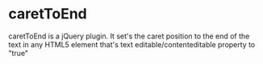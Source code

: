 caretToEnd
==========

caretToEnd is a jQuery plugin.  It set's the caret position to the end of the text in any HTML5 element that's text editable/contenteditable property to "true"
